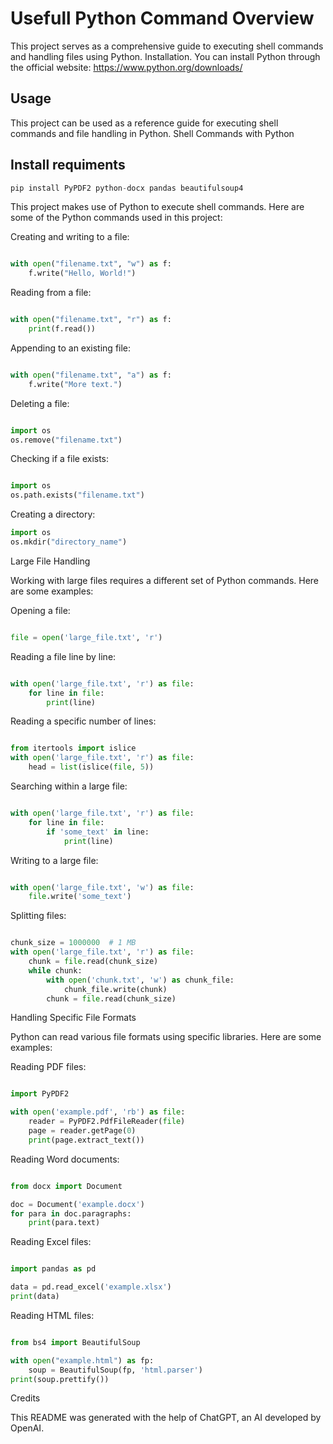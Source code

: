 # Usefull Python Command Overview

This project serves as a comprehensive guide to executing shell commands and handling files using Python.
Installation. You can install Python through the official website: https://www.python.org/downloads/
## Usage
This project can be used as a reference guide for executing shell commands and file handling in Python.
Shell Commands with Python

## Install requiments
```python
pip install PyPDF2 python-docx pandas beautifulsoup4
```

This project makes use of Python to execute shell commands. Here are some of the Python commands used in this project:

Creating and writing to a file:

```python

with open("filename.txt", "w") as f:
    f.write("Hello, World!")
```
Reading from a file:

```python

with open("filename.txt", "r") as f:
    print(f.read())
```
Appending to an existing file:

```python

with open("filename.txt", "a") as f:
    f.write("More text.")
```
Deleting a file:

```python

import os
os.remove("filename.txt")
```
Checking if a file exists:

```python

import os
os.path.exists("filename.txt")
```
Creating a directory:

```python
import os
os.mkdir("directory_name")
```
Large File Handling

Working with large files requires a different set of Python commands. Here are some examples:

Opening a file:

```python

file = open('large_file.txt', 'r')
```
Reading a file line by line:

```python

with open('large_file.txt', 'r') as file:
    for line in file:
        print(line)
```
Reading a specific number of lines:

```python

from itertools import islice
with open('large_file.txt', 'r') as file:
    head = list(islice(file, 5))
```
Searching within a large file:

```python

with open('large_file.txt', 'r') as file:
    for line in file:
        if 'some_text' in line:
            print(line)
```
Writing to a large file:

```python

with open('large_file.txt', 'w') as file:
    file.write('some_text')
```
Splitting files:

```python

chunk_size = 1000000  # 1 MB
with open('large_file.txt', 'r') as file:
    chunk = file.read(chunk_size)
    while chunk:
        with open('chunk.txt', 'w') as chunk_file:
            chunk_file.write(chunk)
        chunk = file.read(chunk_size)
```
Handling Specific File Formats

Python can read various file formats using specific libraries. Here are some examples:

Reading PDF files:

```python

import PyPDF2

with open('example.pdf', 'rb') as file:
    reader = PyPDF2.PdfFileReader(file)
    page = reader.getPage(0)
    print(page.extract_text())
```
Reading Word documents:

```python

from docx import Document

doc = Document('example.docx')
for para in doc.paragraphs:
    print(para.text)
```
Reading Excel files:

```python

import pandas as pd

data = pd.read_excel('example.xlsx')
print(data)
```
Reading HTML files:

```python

from bs4 import BeautifulSoup

with open("example.html") as fp:
    soup = BeautifulSoup(fp, 'html.parser')
print(soup.prettify())
```
Credits

This README was generated with the help of ChatGPT, an AI developed by OpenAI.

